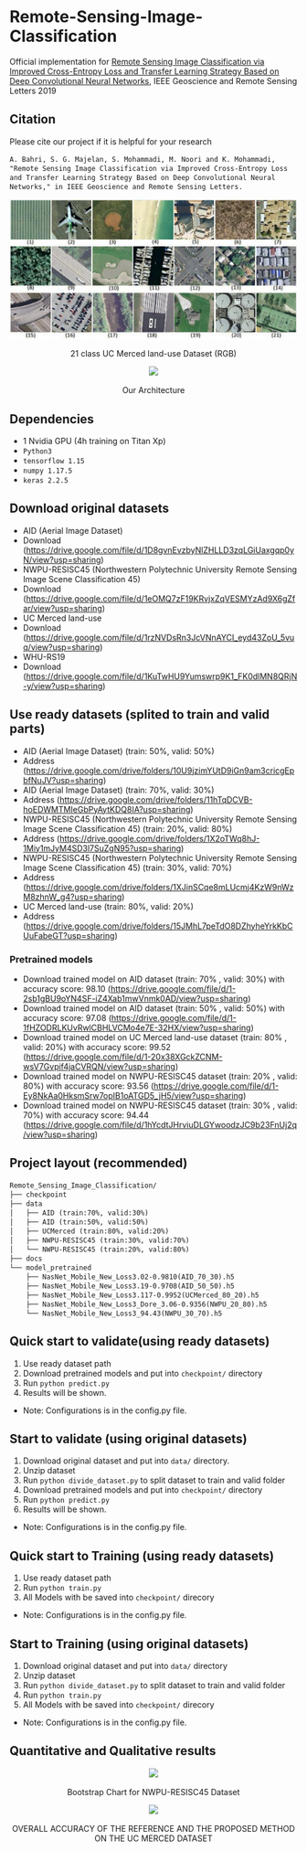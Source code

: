 # Remote-Sensing-Image-Classification
Official implementation for [Remote Sensing Image Classification via Improved Cross-Entropy Loss and Transfer Learning Strategy Based on Deep Convolutional Neural Networks](https://ieeexplore.ieee.org/abstract/document/8844264), IEEE Geoscience and Remote Sensing Letters 2019

## Citation
Please cite our project if it is helpful for your research
```
A. Bahri, S. G. Majelan, S. Mohammadi, M. Noori and K. Mohammadi, "Remote Sensing Image Classification via Improved Cross-Entropy Loss and Transfer Learning Strategy Based on Deep Convolutional Neural Networks," in IEEE Geoscience and Remote Sensing Letters.

```

<p align="center">
    <img src="https://github.com/AliBahri94/Remote-Sensing-Image-Classification/blob/master/docs/d5a84f12-91af-4b3d-8096-2d4a5e641ecc-usa.png">
</p> 
<p align="center">
    21 class UC Merced land-use Dataset (RGB)
</p>

<p align="center">
    <img src="https://github.com/AliBahri94/Remote-Sensing-Image-Classification/master/docs/08191186-61c0-4298-80f0-85825f8ba2b4-udsd.png">
</p> 
<p align="center">
    Our Architecture
</p>

## Dependencies
- 1 Nvidia GPU (4h training on Titan Xp)
- ``Python3``
- ``tensorflow 1.15``
- ``numpy 1.17.5``
- ``keras 2.2.5``

## Download original datasets
- AID (Aerial Image Dataset)
- Download (https://drive.google.com/file/d/1D8gvnEvzbyNlZHLLD3zqLGiUaxgqp0yN/view?usp=sharing)
- NWPU-RESISC45 (Northwestern Polytechnic University Remote Sensing Image Scene Classification 45)
- Download (https://drive.google.com/file/d/1eOMQ7zF19KRvjxZqVESMYzAd9X6gZfar/view?usp=sharing)
- UC Merced land-use
- Download (https://drive.google.com/file/d/1rzNVDsRn3JcVNnAYCI_eyd43ZoU_5vuq/view?usp=sharing)
- WHU-RS19
- Download (https://drive.google.com/file/d/1KuTwHU9Yumswrp9K1_FK0dlMN8QRjN-y/view?usp=sharing)

## Use ready datasets (splited to train and valid parts)
- AID (Aerial Image Dataset) (train: 50%, valid: 50%)
- Address (https://drive.google.com/drive/folders/10U9jzimYUtD9iGn9am3cricgEpbfNuJV?usp=sharing)
- AID (Aerial Image Dataset) (train: 70%, valid: 30%)
- Address (https://drive.google.com/drive/folders/11hTqDCVB-hoEDWMTMIeGbPyAytKDQ8IA?usp=sharing)
- NWPU-RESISC45 (Northwestern Polytechnic University Remote Sensing Image Scene Classification 45) (train: 20%, valid: 80%)
- Address (https://drive.google.com/drive/folders/1X2oTWq8hJ-1Miy1mJyM4SD3l7SuZgN95?usp=sharing)
- NWPU-RESISC45 (Northwestern Polytechnic University Remote Sensing Image Scene Classification 45) (train: 30%, valid: 70%)
- Address (https://drive.google.com/drive/folders/1XJinSCqe8mLUcmj4KzW9nWzM8zhnW_g4?usp=sharing)
- UC Merced land-use (train: 80%, valid: 20%)
- Address (https://drive.google.com/drive/folders/15JMhL7peTdO8DZhyheYrkKbCUuFabeGT?usp=sharing)

### Pretrained models
- Download trained model on AID dataset (train: 70% , valid: 30%) with accuracy score: 98.10 (https://drive.google.com/file/d/1-2sb1gBU9oYN4SF-iZ4Xab1mwVnmk0AD/view?usp=sharing)
- Download trained model on AID dataset (train: 50% , valid: 50%) with accuracy score: 97.08 (https://drive.google.com/file/d/1-1fHZODRLKUvRwlCBHLVCMo4e7E-32HX/view?usp=sharing)
- Download trained model on UC Merced land-use dataset (train: 80% , valid: 20%) with accuracy score: 99.52 (https://drive.google.com/file/d/1-20x38XGckZCNM-wsV7Gvpif4jaCVRQN/view?usp=sharing)
- Download trained model on NWPU-RESISC45 dataset (train: 20% , valid: 80%) with accuracy score: 93.56 (https://drive.google.com/file/d/1-Ey8NkAa0HksmSrw7opIB1oATGD5_jH5/view?usp=sharing)
- Download trained model on NWPU-RESISC45 dataset (train: 30% , valid: 70%) with accuracy score: 94.44 (https://drive.google.com/file/d/1hYcdtJHrviuDLGYwoodzJC9b23FnUj2q/view?usp=sharing)

## Project layout (recommended)
```
Remote_Sensing_Image_Classification/
├── checkpoint
├── data
│   ├── AID (train:70%, valid:30%)
│   ├── AID (train:50%, valid:50%)
│   ├── UCMerced (train:80%, valid:20%)
│   ├── NWPU-RESISC45 (train:30%, valid:70%)
│   └── NWPU-RESISC45 (train:20%, valid:80%)
├── docs
└── model_pretrained
    ├── NasNet_Mobile_New_Loss3.02-0.9810(AID_70_30).h5
    ├── NasNet_Mobile_New_Loss3.19-0.9708(AID_50_50).h5
    ├── NasNet_Mobile_New_Loss3.117-0.9952(UCMerced_80_20).h5
    ├── NasNet_Mobile_New_Loss3_Dore_3.06-0.9356(NWPU_20_80).h5
    └── NasNet_Mobile_New_Loss3_94.43(NWPU_30_70).h5

```
## Quick start to validate(using ready datasets)
1. Use ready dataset path
2. Download pretrained models and put into ``checkpoint/`` directory
3. Run ``python predict.py``
4. Results will be shown.
- Note: Configurations is in the config.py file.

## Start to validate (using original datasets)
1. Download original dataset and put into ``data/`` directory.
2. Unzip dataset
3. Run ``python divide_dataset.py`` to split dataset to train and valid folder
4. Download pretrained models and put into ``checkpoint/`` directory
5. Run ``python predict.py``
6. Results will be shown.
- Note: Configurations is in the config.py file.

## Quick start to Training (using ready datasets)
1. Use ready dataset path
2. Run ``python train.py``
3. All Models with be saved into ``checkpoint/`` direcory
- Note: Configurations is in the config.py file.

## Start to Training (using original datasets)
1. Download original dataset and put into ``data/`` directory
2. Unzip dataset
3. Run ``python divide_dataset.py`` to split dataset to train and valid folder
4. Run ``python train.py``
5. All Models with be saved into ``checkpoint/`` direcory
- Note: Configurations is in the config.py file.

## Quantitative and Qualitative results
<p align="center">
    <img src="https://github.com/AliBahri94/Remote-Sensing-Image-Classification/master/docs/cfab54f8-de43-48df-aaf7-8e1b47484013-uaaaaaa.png">
</p> 
<p align="center">
    Bootstrap Chart for NWPU-RESISC45 Dataset
</p>

<p align="center">
    <img src="https://github.com/AliBahri94/Remote-Sensing-Image-Classification/master/docs/t_1.PNG">
</p> 
<p align="center">
    OVERALL ACCURACY OF THE REFERENCE AND THE PROPOSED METHOD ON THE UC MERCED DATASET
</p>
